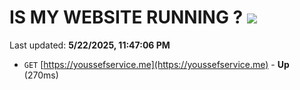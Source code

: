 # IS MY WEBSITE RUNNING ? [![](https://img.shields.io/static/v1?label=Sponsor&message=%E2%9D%A4&logo=GitHub&color=%23fe8e86)](https://github.com/sponsors/Youssef-Lehmam)

Last updated: **5/22/2025, 11:47:06 PM**

- `GET` [https://youssefservice.me](https://youssefservice.me) - **Up** (270ms)
